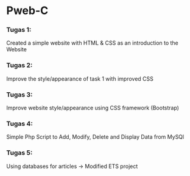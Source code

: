# Pweb-C
### Tugas 1:
<p>Created a simple website with HTML & CSS as an introduction to the Website</p>

### Tugas 2:
<p>Improve the style/appearance of task 1 with improved CSS</p>

### Tugas 3:
<p>Improve website style/appearance using CSS framework (Bootstrap)</p>

### Tugas 4:
<p>Simple Php Script to Add, Modify, Delete and Display Data from MySQl</p>

### Tugas 5:
<p>Using databases for articles -> Modified ETS project</p>
